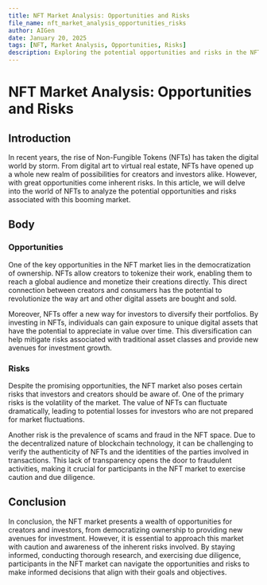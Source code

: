 ```yaml
---
title: NFT Market Analysis: Opportunities and Risks
file_name: nft_market_analysis_opportunities_risks
author: AIGen
date: January 20, 2025
tags: [NFT, Market Analysis, Opportunities, Risks]
description: Exploring the potential opportunities and risks in the NFT market.
---
```


# NFT Market Analysis: Opportunities and Risks

## Introduction
In recent years, the rise of Non-Fungible Tokens (NFTs) has taken the digital world by storm. From digital art to virtual real estate, NFTs have opened up a whole new realm of possibilities for creators and investors alike. However, with great opportunities come inherent risks. In this article, we will delve into the world of NFTs to analyze the potential opportunities and risks associated with this booming market.

## Body
### Opportunities
One of the key opportunities in the NFT market lies in the democratization of ownership. NFTs allow creators to tokenize their work, enabling them to reach a global audience and monetize their creations directly. This direct connection between creators and consumers has the potential to revolutionize the way art and other digital assets are bought and sold.

Moreover, NFTs offer a new way for investors to diversify their portfolios. By investing in NFTs, individuals can gain exposure to unique digital assets that have the potential to appreciate in value over time. This diversification can help mitigate risks associated with traditional asset classes and provide new avenues for investment growth.

### Risks
Despite the promising opportunities, the NFT market also poses certain risks that investors and creators should be aware of. One of the primary risks is the volatility of the market. The value of NFTs can fluctuate dramatically, leading to potential losses for investors who are not prepared for market fluctuations.

Another risk is the prevalence of scams and fraud in the NFT space. Due to the decentralized nature of blockchain technology, it can be challenging to verify the authenticity of NFTs and the identities of the parties involved in transactions. This lack of transparency opens the door to fraudulent activities, making it crucial for participants in the NFT market to exercise caution and due diligence.

## Conclusion
In conclusion, the NFT market presents a wealth of opportunities for creators and investors, from democratizing ownership to providing new avenues for investment. However, it is essential to approach this market with caution and awareness of the inherent risks involved. By staying informed, conducting thorough research, and exercising due diligence, participants in the NFT market can navigate the opportunities and risks to make informed decisions that align with their goals and objectives.